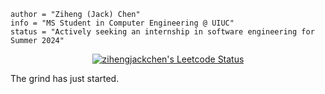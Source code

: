 ```
author = "Ziheng (Jack) Chen"
info = "MS Student in Computer Engineering @ UIUC"
status = "Actively seeking an internship in software engineering for Summer 2024"
```

<p align="center">
  <a href="https://leetcode.com/zihengjackchen">
    <img src="https://leetcode-stats.vercel.app/api?username=zihengjackchen&theme=Mist" alt="zihengjackchen's Leetcode Status">
  </a>
</p>

The grind has just started.
